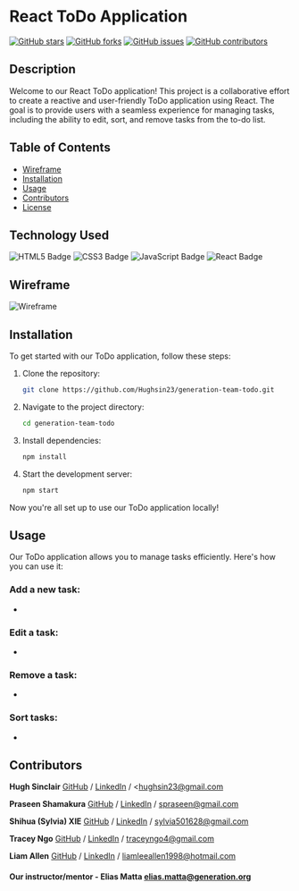 # React ToDo Application

[![GitHub stars](https://img.shields.io/github/stars/Hughsin23/generation-team-todo)](https://github.com/Hughsin23/generation-team-todo/stargazers)
[![GitHub forks](https://img.shields.io/github/forks/Hughsin23/generation-team-todo)](https://github.com/Hughsin23/generation-team-todo/network)
[![GitHub issues](https://img.shields.io/github/issues/Hughsin23/generation-team-todo)](https://github.com/Hughsin23/generation-team-todo/issues)
[![GitHub contributors](https://img.shields.io/github/contributors/Hughsin23/generation-team-todo)](https://github.com/Hughsin23/generation-team-todo/graphs/contributors)

## Description

Welcome to our React ToDo application! This project is a collaborative effort to create a reactive and user-friendly ToDo application using React. The goal is to provide users with a seamless experience for managing tasks, including the ability to edit, sort, and remove tasks from the to-do list.

## Table of Contents

- [Wireframe](#wireframe)
- [Installation](#installation)
- [Usage](#usage)
- [Contributors](#contributors)
- [License](#license)

## Technology Used

![HTML5 Badge](https://img.shields.io/badge/HTML5-E34F26?style=for-the-badge&logo=html5&logoColor=white)
![CSS3 Badge](https://img.shields.io/badge/CSS3-1572B6?style=for-the-badge&logo=css3&logoColor=white)
![JavaScript Badge](https://img.shields.io/badge/JavaScript-F7DF1E?style=for-the-badge&logo=javascript&logoColor=black)
![React Badge](https://img.shields.io/badge/React-%2320232a?style=for-the-badge&logo=react&logoColor=%2361DAFB)

## Wireframe

![Wireframe](url_to_wireframe_image)

## Installation

To get started with our ToDo application, follow these steps:

1. Clone the repository:
   ```sh
   git clone https://github.com/Hughsin23/generation-team-todo.git
   ```
2. Navigate to the project directory:
    ```sh
    cd generation-team-todo
    ```
3. Install dependencies:
    ```sh
    npm install
    ```
4. Start the development server:
    ```sh
    npm start
    ```
Now you're all set up to use our ToDo application locally!

## Usage

Our ToDo application allows you to manage tasks efficiently. Here's how you can use it:

### Add a new task:

* 

### Edit a task:

* 

### Remove a task:

* 
### Sort tasks:

* 

## Contributors

__Hugh Sinclair__
[GitHub](https://github.com/Hughsin23 "Hugh's GitHub") / [LinkedIn](https://www.linkedin.com/in/hugh-sinclair-dev/ "Hugh's LinkedIn") / <hughsin23@gmail.com

__Praseen Shamakura__
[GitHub](https://github.com/Frogdust "Praseen's GitHub") / [LinkedIn](https://www.linkedin.com/in/chau-bao-nguyen-phan/ "Praseen's LinkedIn") / <spraseen@gmail.com>

__Shihua (Sylvia) XIE__
[GitHub](https://github.com/RainInApril "Shihua's GitHub") / [LinkedIn](https://www.linkedin.com/in/chau-bao-nguyen-phan/ "Shihua's LinkedIn") / <sylvia501628@gmail.com>

__Tracey Ngo__
[GitHub](https://github.com/NTracey "Tracey's GitHub") / [LinkedIn](https://www.linkedin.com/in/tracey-ngo/ "Tracey's LinkedIn") / <traceyngo4@gmail.com>

__Liam Allen__
[GitHub](https://github.com/NTracey "Liam's GitHub") / [LinkedIn](https://www.linkedin.com/in/tracey-ngo/ "Liam's LinkedIn") / <liamleeallen1998@hotmail.com>

#### Our instructor/mentor - __Elias Matta__ <elias.matta@generation.org>

